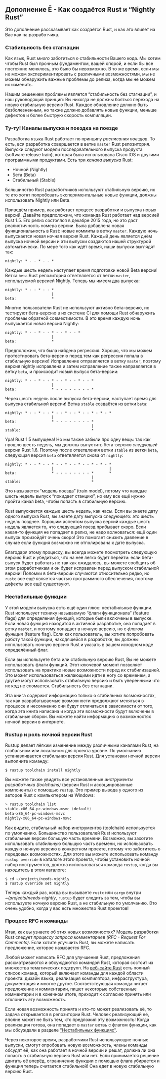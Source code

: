 ## Дополнение Ё - Как создаётся Rust и “Nightly Rust”

Это дополнение рассказывает как создаётся Rust, и как это влияет на Вас как на разработчика.

### Стабильность без стагнации

Как язык, Rust *много* заботиться о стабильности Вашего кода. Мы хотим чтобы Rust был прочным фундаментом, вашей опорой, и если бы все постоянно менялось, это было бы невозможно. В то же время, если мы не можем экспериментировать с различными возможностями, мы не можем обнаружить важные проблемы до релиза, когда мы не можем их изменить.

Нашим решением проблемы является “стабильность без стагнации”, и наш руководящий принцип: Вы никогда не должны бояться перехода на новую стабильную версию Rust. Каждое обновление должно быть безболезненным, но также должно добавлять новые функции, меньше дефектов и более быструю скорость компиляции.

### Ту-ту! Каналы выпуска и поездка на поезде

Разработка языка Rust работает по принципу *расписания поездов*. То есть, вся разработка совершается в ветке `master` Rust репозитория. Выпуски следуют модели последовательного выпуска продукта (software release train), которая была использована Cisco IOS и другими программными продуктами. Есть три *канала выпуска* Rust:

- Ночной (Nightly)
- Бета (Beta)
- Стабильный (Stable)

Большинство Rust разработчиков используют стабильную версию, но те кто хотят попробовать экспериментальные новые функции, должны использовать Nightly или Beta.

Приведём пример, как работает процесс разработки и выпуска новых версий. Давайте предположим, что команда Rust работает над версией Rust 1.5. Его релиз состоялся в декабре 2015 года, но это даст реалистичность номера версии. Была добавлена новая функциональность в Rust: новые коммиты в ветку `master`. Каждую ночь выпускается новая ночная версия Rust. Каждый день является днём выпуска ночной версии и эти выпуски создаются нашей структурой автоматически. По мере того как идёт время, наши выпуски выглядят так:

```text
nightly: * - - * - - *
```

Каждые шесть недель наступает время подготовки новой Beta версии! Ветка `beta` Rust репозитория ответвляется от ветки `master`, используемой версией Nightly. Теперь мы имеем два выпуска:

```text
nightly: * - - * - - *
                     |
beta:                *
```

Многие пользователи Rust не используют активно бета-версию, но тестируют бета-версию в их системе CI для помощи Rust обнаружить проблемы обратной совместимости. В это время каждую ночь выпускается новая версия Nightly:

```text
nightly: * - - * - - * - - * - - *
                     |
beta:                *
```

Предположим, что была найдена регрессия. Хорошо, что мы можем протестировать бета-версию перед тем как регрессия попала в стабильную версию! Исправление отправляется в ветку `master`, поэтому версия nightly исправлена и затем исправление также направляется в ветку `beta`, и происходит новый выпуск бета-версии:

```text
nightly: * - - * - - * - - * - - * - - *
                     |
beta:                * - - - - - - - - *
```

Через шесть недель после выпуска бета-версии, наступает время для выпуска стабильной версии! Ветка `stable` создаётся из ветки `beta`:

```text
nightly: * - - * - - * - - * - - * - - * - * - *
                     |
beta:                * - - - - - - - - *
                                       |
stable:                                *
```

Ура! Rust 1.5 выпущена! Но мы также забыли про одну вещь: так как прошло шесть недель, мы должны выпустить бета-версию *следующей*  версии Rust 1.6. Поэтому после ответвления ветки `stable` из ветки `beta`, следующая версия `beta` ответвляется снова от `nightly`:

```text
nightly: * - - * - - * - - * - - * - - * - * - *
                     |                         |
beta:                * - - - - - - - - *       *
                                       |
stable:                                *
```

Это называется “модель поезда” (train model), потому что каждые шесть недель выпуск “покидает станцию”, но ему все ещё нужно пройти канал beta, чтобы попасть в стабильную версию.

Rust выпускается каждые шесть недель, как часы. Если вы знаете дату одного выпуска Rust, вы знаете дату выпуска следующего: это шесть недель позднее. Хорошим аспектом выпуска версий каждые шесть недель является то, что следующий поезд прибывает скоро. Если какая-то функция не попадает в релиз, не надо волноваться: ещё один выпуск произойдёт очень скоро! Это помогает снизить давление в случае если функция возможно не отполирована к дате выпуска.

Благодаря этому процессу, вы всегда можете посмотреть следующую версию Rust и убедиться, что на неё легко будет перейти: если бета-выпуск будет работать не так как ожидалось, вы можете сообщить об этом разработчикам и он будет исправлен перед выпуском стабильной версии! Поломки в бета-версии случаются относительно редко, но `rustc` все ещё является частью программного обеспечения, поэтому дефекты все ещё существуют.

### Нестабильные функции

У этой модели выпуска есть ещё один плюс: нестабильные функции. Rust использует технику называемую “флаги функционала” (feature flags) для определения функций, которые были включены в выпуске. Если новая функция находится в активной разработке, она попадает в ветку `master`, и поэтому попадает в ночную версию, но с *флагом функции* (feature flag). Если как пользователь, вы хотите попробовать работу такой функции, находящейся в разработке, вы должны использовать ночную версию Rust и указать в вашем исходном коде определённый флаг.

Если вы используете бета или стабильную версию Rust, Вы не можете использовать флаги функций. Этот ключевой момент позволяет использовать на практике новые возможности перед их стабилизацией. Это может использоваться желающими идти в ногу со временем, а другие могут использовать стабильную версию и быть уверенными что их код не сломается. Стабильность без стагнации.

Эта книга содержит информацию только о стабильных возможностях, так как разрабатываемые возможности продолжают меняться в процессе и несомненно они будут отличаться в зависимости от того, когда эта книга написана и когда эти возможности будут включены в стабильные сборки. Вы можете найти информацию о возможностях ночной версии в интернете.

### Rustup и роль ночной версии Rust

Rustup делает лёгким изменение между различными каналами Rust, на глобальном или локальном для проекта уровне. По умолчанию устанавливается стабильная версия Rust. Для установки ночной версии выполните команду:

```console
$ rustup toolchain install nightly
```

Вы можете также увидеть все установленные *инструменты разработчика (toolchains)* (версии Rust и ассоциированные компоненты) с помощью `rustup`. Это пример вывода у одного из авторов Rust с компьютером на Windows:

```powershell
> rustup toolchain list
stable-x86_64-pc-windows-msvc (default)
beta-x86_64-pc-windows-msvc
nightly-x86_64-pc-windows-msvc
```

Как видите, стабильный набор инструментов (toolchain) используется по умолчанию. Большинство пользователей Rust используют стабильные версии большую часть времени. Возможно, вы захотите использовать стабильную большую часть времени, но использовать каждую ночную версию в конкретном проекте, потому что заботитесь о передовых возможностях. Для этого вы можете использовать команду `rustup override` в каталоге этого проекта, чтобы установить ночной набор инструментов, должна использоваться команда `rustup`, когда вы находитесь в этом каталоге:

```console
$ cd ~/projects/needs-nightly
$ rustup override set nightly
```

Теперь каждый раз, когда вы вызываете `rustc` или `cargo` внутри *~/projects/needs-nightly*, `rustup` будет следить за тем, чтобы вы используете ночную версию Rust, а не стабильную по умолчанию. Это очень удобно, когда у вас есть множество Rust проектов!

### Процесс RFC и команды

Итак, как вы узнаете об этих новых возможностях? Модель разработки Rust следует *процессу запроса комментариев (RFC - Request For Comments)*. Если хотите улучшить Rust, вы можете написать предложение, которое называется RFC.

Любой может написать RFC для улучшения Rust, предложения рассматриваются и обсуждаются командой Rust, которая состоит из множества тематических подгрупп. На [веб-сайте Rust](https://www.rust-lang.org/governance) есть полный список команд, который включает команды для каждой области проекта: дизайн языка, реализация компилятора, инфраструктура, документация и многое другое. Соответствующая команда читает предложение и комментарии, пишет некоторые собственные комментарии и в конечном итоге, приходит к согласию принять или отклонить эту возможность.

Если новая возможность принята и кто-то может реализовать её, то задача открывается в репозитории Rust. Человек реализующий её, вполне может не быть тем, кто предложил эту возможность! Когда реализация готова, она попадает в `master` ветвь с флагом функции, как мы обсуждали в разделе ["Нестабильных функциях"](#unstable-features)<!-- ignore -->.

Через некоторое время, разработчики Rust использующие ночные выпуски, смогут опробовать новую возможность, члены команды обсудят её, как она работает в ночной версии и решат, должна ли она попасть в стабильную версию Rust или нет. Если принимается решение двигать её вперёд, ограничение функции с помощью флага убирается и функция теперь считается стабильной! Она едет в новую  стабильную версию Rust.
